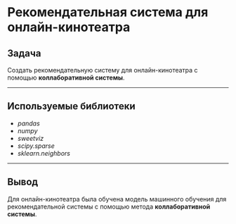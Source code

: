 # Рекомендательная система для онлайн-кинотеатра

## Задача
Создать рекомендательную систему для онлайн-кинотеатра с помощью **коллаборативной системы**.

---
## Используемые библиотеки
- *pandas*
- *numpy*
- *sweetviz*
- *scipy.sparse*
- *sklearn.neighbors*

---
## Вывод
Для онлайн-кинотеатра была обучена модель машинного обучения для рекомендательной системы с помощью метода **коллаборативной системы**.